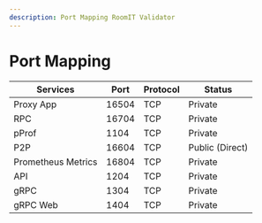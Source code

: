 ```yaml
---
description: Port Mapping RoomIT Validator
---
```


# Port Mapping

| Services           | Port  | Protocol | Status          |
| ------------------ | ----- | -------- | --------------- |
| Proxy App          | 16504 | TCP      | Private         |
| RPC                | 16704 | TCP      | Private         |
| pProf              | 1104  | TCP      | Private         |
| P2P                | 16604 | TCP      | Public (Direct) |
| Prometheus Metrics | 16804 | TCP      | Private         |
| API                | 1204  | TCP      | Private         |
| gRPC               | 1304  | TCP      | Private         |
| gRPC Web           | 1404  | TCP      | Private         |

